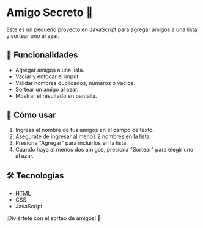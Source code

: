 # Amigo Secreto 🎉

Este es un pequeño proyecto en JavaScript para agregar amigos a una lista y sortear uno al azar.

## 🚀 Funcionalidades  
- Agregar amigos a una lista.
- Vaciar y enfocar el imput.  
- Validar nombres duplicados, numeros o vacíos.  
- Sortear un amigo al azar.  
- Mostrar el resultado en pantalla.  

## 📌 Cómo usar  
1. Ingresa el nombre de tus amigos en el campo de texto.
2. Asegurate de ingresar al menos 2 nombres en la lista.  
3. Presiona "Agregar" para incluirlos en la lista.  
4. Cuando haya al menos dos amigos, presiona "Sortear" para elegir uno al azar.  

## 🛠️ Tecnologías  
- HTML  
- CSS  
- JavaScript  

¡Diviértete con el sorteo de amigos! 🎁  
